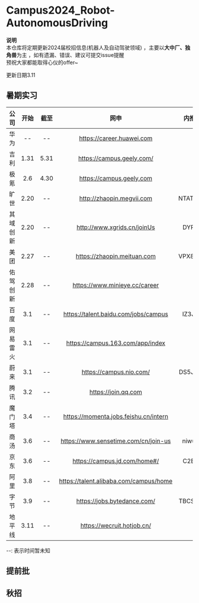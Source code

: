 # Campus2024_Robot-AutonomousDriving
**说明**  
本仓库将定期更新2024届校招信息(机器人及自动驾驶领域)  ，主要以**大中厂、独角兽**为主  ，如有遗漏、错误、建议可提交issue提醒   
预祝大家都能取得心仪的offer~

更新日期3.11

## 暑期实习

| 公司 | 开始 | 截至 | 网申 | 内推码 |
| :----: | :----: | :----: | :----: | :----: |
| 华为 | -- | -- | https://career.huawei.com |  |
| 吉利 | 1.31 | 5.31 | https://campus.geely.com/ |  |
| 极氪 | 2.6 | 4.30 | https://campus.geely.com   |  |
| 旷世 | 2.20 | -- | http://zhaopin.megvii.com | NTATDBw |
| 其域创新 | 2.20 | -- |http://www.xgrids.cn/joinUs | DYPCL|
| 美团 | 2.27 | -- | https://zhaopin.meituan.com | VPX8APH |
| 佑驾创新 | 2.28 | -- |https://www.minieye.cc/career |  |
| 百度 | 3.1 | -- |https://talent.baidu.com/jobs/campus |IZ3J10  |
| 网易雷火 | 3.1 | -- |https://campus.163.com/app/index |  |
| 蔚来 | 3.1 | -- |https://campus.nio.com/ |DS5JE3U|
| 腾讯 | 3.2 | -- |https://join.qq.com|  |
| 魔门塔 | 3.4 | -- |https://momenta.jobs.feishu.cn/intern|  |
| 商汤 | 3.6 | -- |https://www.sensetime.com/cn/join-us| niwuon |
| 京东 | 3.6 | -- |https://campus.jd.com/home#/ | C2E8P |
| 阿里 | 3.8 | -- |https://talent.alibaba.com/campus/home|  |
| 字节 | 3.9 | -- |https://jobs.bytedance.com/|TBCSK8P  |
| 地平线 | 3.11 | -- |https://wecruit.hotjob.cn/|  |

--: 表示时间暂未知 


## 提前批




## 秋招




